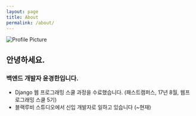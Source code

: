 ```yaml
---
layout: page
title: About
permalink: /about/
---
```


<img src="{{ site.baseurl }}/assets/main@2x.png" title="Profile Picture" class="profile">

## 안녕하세요. 
### 백엔드 개발자 윤경한입니다.
- Django 웹 프로그래밍 스쿨 과정을 수료했습니다. (패스트캠퍼스, 17년 8월, 웹프로그래밍 스쿨 5기)
- 블랙루비 스튜디오에서 신입 개발자로 일하고 있습니다 (~현재)
